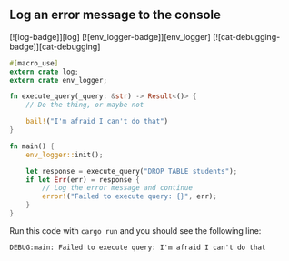 <a name="ex-log-error"></a>
## Log an error message to the console

[![log-badge]][log] [![env_logger-badge]][env_logger] [![cat-debugging-badge]][cat-debugging]

```rust
#[macro_use]
extern crate log;
extern crate env_logger;

fn execute_query(_query: &str) -> Result<()> {
    // Do the thing, or maybe not

    bail!("I'm afraid I can't do that")
}

fn main() {
    env_logger::init();

    let response = execute_query("DROP TABLE students");
    if let Err(err) = response {
        // Log the error message and continue
        error!("Failed to execute query: {}", err);
    }
}
```

Run this code with `cargo run` and you should see the following line:

```
DEBUG:main: Failed to execute query: I'm afraid I can't do that
```
